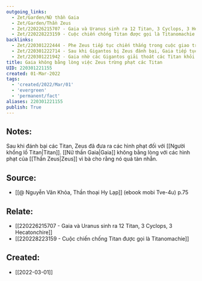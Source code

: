 ```yaml
---
outgoing_links:
  - Zet/Garden/Nữ thần Gaia
  - Zet/Garden/Thần Zeus
  - Zet/220226215707 - Gaia và Uranus sinh ra 12 Titan, 3 Cyclops, 3 Hecatonchire
  - Zet/220228223159 - Cuộc chiến chống Titan được gọi là Titanomachie
backlinks:
  - Zet/220301222444 - Phe Zeus tiếp tục chiến thắng trong cuộc giao tranh với Gigantos
  - Zet/220301222714 - Sau khi Gigantos bị Zeus đánh bại, Gaia tiếp tục nhờ Typhon
  - Zet/220301221942 - Gaia nhờ các Gigantos giải thoát các Titan khỏi sự trừng phạt của Zeus
title: Gaia không bằng lòng việc Zeus trừng phạt các Titan
UID: 220301221155
created: 01-Mar-2022
tags:
  - 'created/2022/Mar/01'
  - 'evergreen'
  - 'permanent/fact'
aliases: 220301221155
publish: True
---
```

## Notes:
Sau khi đánh bại các Titan, Zeus đã đưa ra các hình phạt đối với [[Người khổng lồ Titan|Titan]]. [[Nữ thần Gaia|Gaia]] không bằng lòng với các hình phạt của [[Thần Zeus|Zeus]] vì bà cho rằng nó quá tàn nhẫn.

## Source:
- [[@ Nguyễn Văn Khỏa, Thần thoại Hy Lạp]] (ebook mobi Tve-4u) p.75

## Relate:
- [[220226215707 - Gaia và Uranus sinh ra 12 Titan, 3 Cyclops, 3 Hecatonchire]]
- [[220228223159 - Cuộc chiến chống Titan được gọi là Titanomachie]]
## Created:
- [[2022-03-01]]
